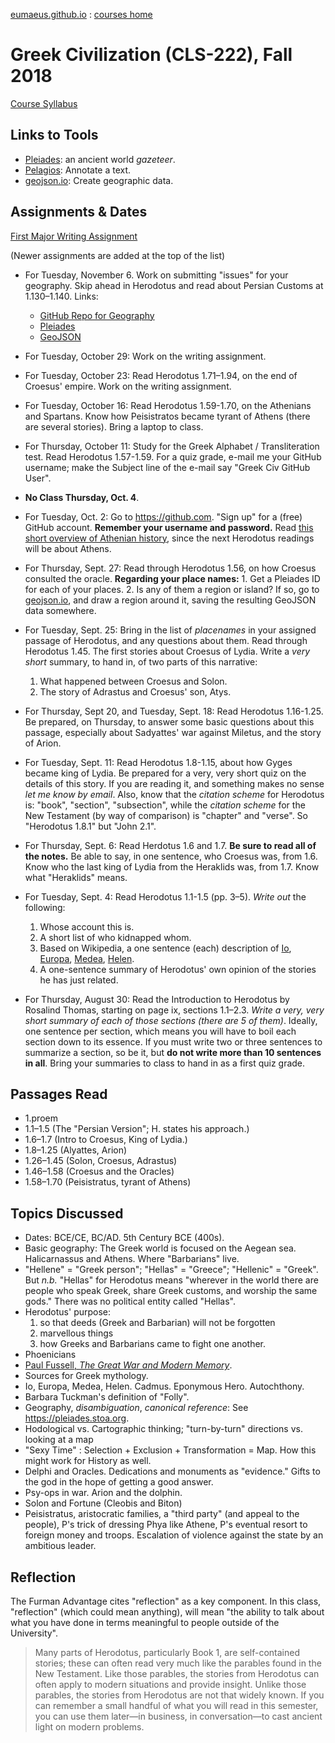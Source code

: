 
[eumaeus.github.io](https://eumaeus.github.io) : [courses home](index.md)

# Greek Civilization (CLS-222), Fall 2018

[Course Syllabus](CLS220-Syllabus.md)

## Links to Tools

- [Pleiades](https://pleiades.stoa.org): an ancient world *gazeteer*.
- [Pelagios](https://www.pelagios.org): Annotate a text.
- [geojson.io](http://geojson.io/#map=2/20.0/0.0): Create geographic data.

## Assignments & Dates

[First Major Writing Assignment](https://github.com/Eumaeus/blackwell_fall_2018/blob/master/docs/GreekCivWriting1.md)

(Newer assignments are added at the top of the list)

- For Tuesday, November 6. Work on submitting "issues" for your geography. Skip ahead in Herodotus and read about Persian Customs at 1.130–1.140. Links:

	- [GitHub Repo for Geography](https://github.com/Eumaeus/herodotus_places)
	- [Pleiades](https://pleiades.stoa.org)
	- [GeoJSON](http://geojson.io/#map=2/20.0/0.0)

- For Tuesday, October 29: Work on the writing assignment.
- For Tuesday, October 23: Read Herodotus 1.71–1.94, on the end of Croesus' empire. Work on the writing assignment.
- For Tuesday, October 16: Read Herodotus 1.59-1.70, on the Athenians and Spartans. Know how Peisistratos became tyrant of Athens (there are several stories). Bring a laptop to class.
- For Thursday, October 11: Study for the Greek Alphabet / Transliteration test. Read Herodotus 1.57-1.59. For a quiz grade, e-mail me your GitHub username; make the Subject line of the e-mail say "Greek Civ GitHub User".
- **No Class Thursday, Oct. 4**.
- For Tuesday, Oct. 2: Go to <https://github.com>. "Sign up" for a (free) GitHub account. **Remember your username and password.** Read [this short overview of Athenian history](https://www.ancient.eu/Athens/), since the next Herodotus readings will be about Athens.
- For Thursday, Sept. 27: Read through Herodotus 1.56, on how Croesus consulted the oracle. **Regarding your place names:** 1. Get a Pleiades ID for each of your places. 2. Is any of them a region or island? If so, go to [geojson.io](http://geojson.io/#map=2/20.0/0.0), and draw a region around it, saving the resulting GeoJSON data somewhere.
- For Tuesday, Sept. 25: Bring in the list of *placenames* in your assigned passage of Herodotus, and any questions about them. Read through Herodotus 1.45. The first stories about Croesus of Lydia. Write a *very short* summary, to hand in, of two parts of this narrative:
	1. What happened between Croesus and Solon.
	1. The story of Adrastus and Croesus' son, Atys.
- For Thursday, Sept 20, and Tuesday, Sept. 18: Read Herodotus 1.16-1.25. Be prepared, on Thursday, to answer some basic questions about this passage, especially about Sadyattes' war against Miletus, and the story of Arion.
- For Tuesday, Sept. 11: Read Herodotus 1.8-1.15, about how Gyges became king of Lydia. Be prepared for a very, very short quiz on the details of this story. If you are reading it, and something makes no sense *let me know by email*. Also, know that the *citation scheme* for Herodotus is: "book", "section", "subsection", while the *citation scheme* for the New Testament (by way of comparison) is "chapter" and "verse". So "Herodotus 1.8.1" but "John 2.1".
- For Thursday, Sept. 6: Read Herdotus 1.6 and 1.7. **Be sure to read all of the notes.** Be able to say, in one sentence, who Croesus was, from 1.6. Know who the last king of Lydia from the Heraklids was, from 1.7. Know what "Heraklids" means.
- For Tuesday, Sept. 4: Read Herodotus 1.1-1.5 (pp. 3–5). *Write out* the following:
	1. Whose account this is.
	1. A short list of who kidnapped whom.
	1. Based on Wikipedia, a one sentence (each) description of [Io](https://en.wikipedia.org/wiki/Io_(mythology)), [Europa](https://en.wikipedia.org/wiki/Europa_(mythology)), [Medea](https://en.wikipedia.org/wiki/Medea), [Helen](https://en.wikipedia.org/wiki/Helen_of_Troy).
	1. A one-sentence summary of Herodotus' own opinion of the stories he has just related.
- For Thursday, August 30: Read the Introduction to Herodotus by Rosalind Thomas, starting on page ix, sections 1.1–2.3. *Write a very, very short summary of each of those sections (there are 5 of them)*. Ideally, one sentence per section, which means you will have to boil each section down to its essence. If you must write two or three sentences to summarize a section, so be it, but **do not write more than 10 sentences in all**. Bring your summaries to class to hand in as a first quiz grade. 

## Passages Read

- 1.proem
- 1.1–1.5 (The "Persian Version"; H. states his approach.)
- 1.6–1.7 (Intro to Croesus, King of Lydia.)
- 1.8–1.25 (Alyattes, Arion)
- 1.26–1.45 (Solon, Croesus, Adrastus)
- 1.46–1.58 (Croesus and the Oracles)
- 1.58–1.70 (Peisistratus, tyrant of Athens)

## Topics Discussed

- Dates: BCE/CE, BC/AD. 5th Century BCE (400s).
- Basic geography: The Greek world is focused on the Aegean sea. Halicarnassus and Athens. Where "Barbarians" live.
- "Hellene" = "Greek person"; "Hellas" = "Greece"; "Hellenic" = "Greek". But *n.b.* "Hellas" for Herodotus means "wherever in the world there are people who speak Greek, share Greek customs, and worship the same gods." There was no political entity called "Hellas".
- Herodotus' purpose: 
	1. so that deeds (Greek and Barbarian) will not be forgotten
	1. marvellous things
	1. how Greeks and Barbarians came to fight one another.
- Phoenicians
- [Paul Fussell, *The Great War and Modern Memory*](https://www.amazon.com/Great-War-Modern-Memory/dp/0195133323).
- Sources for Greek mythology. 
- Io, Europa, Medea, Helen. Cadmus. Eponymous Hero. Autochthony.
- Barbara Tuckman's definition of "Folly".
- Geography, *disambiguation*, *canonical reference*: See <https://pleiades.stoa.org>.
- Hodological vs. Cartographic thinking; "turn-by-turn" directions vs. looking at a map
- "Sexy Time" : Selection + Exclusion + Transformation = Map. How this might work for History as well.
- Delphi and Oracles. Dedications and monuments as "evidence." Gifts to the god in the hope of getting a good answer.
- Psy-ops in war. Arion and the dolphin.
- Solon and Fortune (Cleobis and Biton)
- Peisistratus, aristocratic families, a "third party" (and appeal to the people), P's trick of dressing Phya like Athene, P's eventual resort to foreign money and troops. Escalation of violence against the state by an ambitious leader.


## Reflection

The Furman Advantage cites "reflection" as a key component. In this class, "reflection" (which could mean anything), will mean "the ability to talk about what you have done in terms meaningful to people outside of the University".

> Many parts of Herodotus, particularly Book 1, are self-contained stories; these can often read very much like the parables found in the New Testament. Like those parables, the stories from Herodotus can often apply to modern situations and provide insight. Unlike those parables, the stories from Herodotus are not that widely known. If you can remember a small handful of what you will read in this semester, you can use them later—in business, in conversation—to cast ancient light on modern problems.

